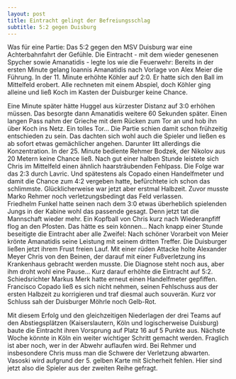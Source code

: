 ```yaml
---
layout: post
title: Eintracht gelingt der Befreiungsschlag
subtitle: 5:2 gegen Duisburg
---
```


Was für eine Partie: Das 5:2 gegen den MSV Duisburg war eine Achterbahnfahrt der Gefühle. Die Eintracht - mit dem wieder genesenen Spycher sowie Amanatidis - legte los wie die Feuerwehr: Bereits in der ersten Minute gelang Ioannis Amanatidis nach Vorlage von Alex Meier die Führung. In der 11. Minute erhöhte Köhler auf 2:0. Er hatte sich den Ball im Mittelfeld erobert. Alle rechneten mit einem Abspiel, doch Köhler ging alleine und ließ Koch im Kasten der Duisburger keine Chance.

Eine Minute später hätte Huggel aus kürzester Distanz auf 3:0 erhöhen müssen. Das besorgte dann Amanatidis weitere 60 Sekunden später. Einen langen Pass nahm der Grieche mit dem Rücken zum Tor an und hob ihn über Koch ins Netz. Ein tolles Tor... Die Partie schien damit schon frühzeitig entschieden zu sein. Das dachten sich wohl auch die Spieler und ließen es ab sofort etwas gemächlicher angehen. Darunter litt allerdings die Konzentration. In der 25. Minute bediente Rehmer Bodzek, der Nikolov aus 20 Metern keine Chance ließ. Nach gut einer halben Stunde leistete sich Chris im Mittelfeld einen ähnlich haarsträubenden Fehlpass. Die Folge war das 2:3 durch Lavric. Und spätestens als Copado einen Handelfmeter und damit die Chance zum 4:2 vergeben hatte, befürchtete ich schon das schlimmste. Glücklicherweise war jetzt aber erstmal Halbzeit. Zuvor musste Marko Rehmer noch verletzungsbedingt das Feld verlassen.  
Friedhelm Funkel hatte seinen nach dem 3:0 etwas überheblich spielenden Jungs in der Kabine wohl das passende gesagt. Denn jetzt tat die Mannschaft wieder mehr. Ein Kopfball von Chris kurz nach Wiederanpfiff flog an den Pfosten. Das hätte es sein können... Nach knapp einer Stunde beseitigte die Eintracht aber alle Zweifel: Nach schöner Vorarbeit von Meier krönte Amanatidis seine Leistung mit seinem dritten Treffer. Die Duisburger ließen jetzt ihrem Frust freien Lauf. Mit einer rüden Attacke holte Alexander Meyer Chris von den Beinen, der darauf mit einer Fußverletzung ins Krankenhaus gebracht werden musste. Die Diagnose steht noch aus, aber ihm droht wohl eine Pause... Kurz darauf erhöhte die Eintracht auf 5:2. Schiedsrichter Markus Merk hatte erneut einen Handelfmeter gepfiffen. Francisco Copado ließ es sich nicht nehmen, seinen Fehlschuss aus der ersten Halbzeit zu korrigieren und traf diesmal auch souverän. Kurz vor Schluss sah der Duisburger Möhrle noch Gelb-Rot.

Mit diesem Erfolg und den gleichzeitigen Niederlagen der drei Teams auf den Abstiegsplätzen (Kaiserslautern, Köln und logischerweise Duisburg) baute die Eintracht ihren Vorsprung auf Platz 16 auf 5 Punkte aus. Nächste Woche könnte in Köln ein weiter wichtiger Schritt gemacht werden. Fraglich ist aber noch, wer in der Abwehr auflaufen wird. Bei Rehmer und insbesondere Chris muss man die Schwere der Verletzung abwarten. Vasoski wird aufgrund der 5. gelben Karte mit Sicherheit fehlen. Hier sind jetzt also die Spieler aus der zweiten Reihe gefragt.

